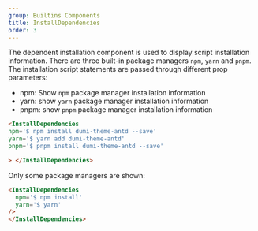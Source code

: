 ```yaml
---
group: Builtins Components
title: InstallDependencies
order: 3
---
```


The dependent installation component is used to display script installation information. There are three built-in package managers `npm`, `yarn` and `pnpm`. The installation script statements are passed through different prop parameters:

- npm: Show `npm` package manager installation information
- yarn: show `yarn` package manager installation information
- pnpm: show `pnpm` package manager installation information

```md
<InstallDependencies
npm='$ npm install dumi-theme-antd --save'
yarn='$ yarn add dumi-theme-antd'
pnpm='$ pnpm install dumi-theme-antd --save'

> </InstallDependencies>
```

<InstallDependencies 
  npm='$ npm install dumi-theme-antd --save' 
  yarn='$ yarn add dumi-theme-antd' 
  pnpm='$ pnpm install dumi-theme-antd --save' 
/>
</InstallDependencies>

Only some package managers are shown:

```md
<InstallDependencies 
  npm='$ npm install' 
  yarn='$ yarn'
/>
</InstallDependencies>
```

<InstallDependencies 
  npm='$ npm install' 
  yarn='$ yarn'
/>
</InstallDependencies>

